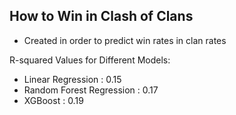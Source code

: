 ## How to Win in Clash of Clans
- Created in order to predict win rates in clan rates

R-squared Values for Different Models:
- Linear Regression : 0.15
- Random Forest Regression : 0.17
- XGBoost : 0.19